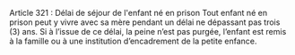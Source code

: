 Article 321 : Délai de séjour de l'enfant né en prison
Tout enfant né en prison peut y vivre avec sa mère pendant un délai ne dépassant pas trois (3) ans. Si à l’issue de ce délai, la peine n’est pas purgée, l’enfant est remis à la famille ou à une institution d’encadrement de la petite enfance.